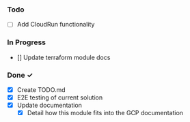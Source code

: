 ### Todo
- [ ] Add CloudRun functionality

### In Progress
- [] Update terraform module docs

### Done ✓
- [x] Create TODO.md
- [x] E2E testing of current solution
- [x] Update documentation
  - [x] Detail how this module fits into the GCP documentation
